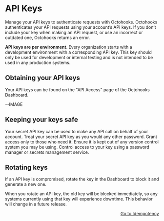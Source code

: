 # API Keys

Manage your API keys to authenticate requests with Octohooks. Octohooks authenticates your API requests using your account’s API keys. If you don’t include your key when making an API request, or use an incorrect or outdated one, Octohooks returns an error.

**API keys are per environment**. Every organization starts with a development environment with a corresponding API key. This key should only be used for development or internal testing and is not intended to be used in any production systems.

## Obtaining your API keys

Your API keys can be found on the "API Access" page of the Octohooks Dashboard.

--IMAGE

## Keeping your keys safe

Your secret API key can be used to make any API call on behalf of your account. Treat your secret API key as you would any other password. Grant access only to those who need it. Ensure it is kept out of any version control system you may be using. Control access to your key using a password manager or secrets management service.

## Rotating keys

If an API key is compromised, rotate the key in the Dashboard to block it and generate a new one.

When you rotate an API key, the old key will be blocked immediately, so any systems currently using that key will experience downtime. This behavior will change in a future release.

<p align="right"><a href="/advanced/IDEMPOTENCY.md">Go to Idempotency</a></p>
